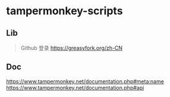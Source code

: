 # tampermonkey-scripts

## Lib

> Github 登录
https://greasyfork.org/zh-CN

## Doc

https://www.tampermonkey.net/documentation.php#meta:name
https://www.tampermonkey.net/documentation.php#api